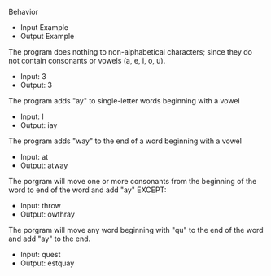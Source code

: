 Behavior
* Input Example
* Output Example

The program does nothing to non-alphabetical characters; since they do not contain consonants or vowels (a, e, i, o, u).
* Input: 3
* Output: 3

The program adds "ay" to single-letter words beginning with a vowel
* Input: I
* Output: iay

The program adds "way" to the end of a word beginning with a vowel
* Input: at
* Output: atway

The porgram will move one or more consonants from the beginning of the word to end of the word and add "ay" EXCEPT:
* Input: throw
* Output: owthray

The porgram will move any word beginning with "qu" to the end of the word and add "ay" to the end.
* Input: quest
* Output: estquay
